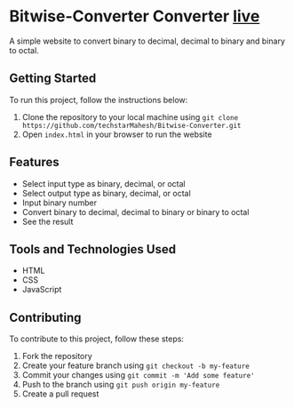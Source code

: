 # Bitwise-Converter Converter [live](https://techstarmahesh.github.io/Bitwise-Converter/)
A simple website to convert binary to decimal, decimal to binary and binary to octal.

## Getting Started
To run this project, follow the instructions below:
1. Clone the repository to your local machine using `git clone https://github.com/techstarMahesh/Bitwise-Converter.git`
2. Open `index.html` in your browser to run the website

## Features
- Select input type as binary, decimal, or octal
- Select output type as binary, decimal, or octal
- Input binary number
- Convert binary to decimal, decimal to binary or binary to octal
- See the result

## Tools and Technologies Used
- HTML
- CSS
- JavaScript

## Contributing
To contribute to this project, follow these steps:
1. Fork the repository
2. Create your feature branch using `git checkout -b my-feature`
3. Commit your changes using `git commit -m 'Add some feature'`
4. Push to the branch using `git push origin my-feature`
5. Create a pull request
